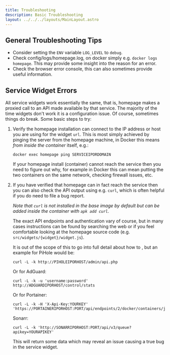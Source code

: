 ```yaml
---
title: Troubleshooting
description: Basic Troubleshooting
layout: ../../../layouts/MainLayout.astro
---
```


## General Troubleshooting Tips

- Consider setting the `ENV` variable `LOG_LEVEL` to `debug`.
- Check config/logs/homepage.log, on docker simply e.g. `docker logs homepage`. This may provide some insight into the reason for an error.
- Check the browser error console, this can also sometimes provide useful information.

## Service Widget Errors

All service widgets work essentially the same, that is, homepage makes a proxied call to an API made available by that service. The majority of the time widgets don't work it is a configuration issue. Of course, sometimes things do break. Some basic steps to try:

1. Verify the homepage installation can connect to the IP address or host you are using for the widget `url`. This is most simply achieved by pinging the server from the homepage machine, in Docker this means *from inside the container* itself, e.g.:

    ```
    docker exec homepage ping SERVICEIPORDOMAIN
    ```
    
    If your homepage install (container) cannot reach the service then you need to figure out why, for example in Docker this can mean putting the two containers on the same network, checking firewall issues, etc.

2. If you have verified that homepage can in fact reach the service then you can also check the API output using e.g. `curl`, which is often helpful if you do need to file a bug report. 

    *Note that `curl` is not installed in the base image by default but can be added inside the container with `apk add curl`.*
    
    The exact API endpoints and authentication vary of course, but in many cases instructions can be found by searching the web or if you feel comfortable looking at the homepage source code (e.g. `src/widgets/{widget}/widget.js`).

    It is out of the scope of this to go into full detail about how to , but an example for PiHole would be:

    ```
    curl -L -k http://PIHOLEIPORHOST/admin/api.php
    ```
    Or for AdGuard:
    ```
    curl -L -k -u 'username:password' http://ADGUARDIPORHOST/control/stats
    ```
    Or for Portainer:
    ```
    curl -L -k -H 'X-Api-Key:YOURKEY' 'https://PORTAINERIPORHOST:PORT/api/endpoints/2/docker/containers/json'
    ```
    Sonarr:
    ```
    curl -L -k 'http://SONARRIPORHOST:PORT/api/v3/queue?apikey=YOURAPIKEY'
    ```
    This will return some data which may reveal an issue causing a true bug in the service widget.
